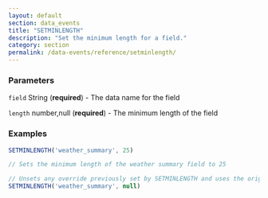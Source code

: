 ```yaml
---
layout: default
section: data_events
title: "SETMINLENGTH"
description: "Set the minimum length for a field."
category: section
permalink: /data-events/reference/setminlength/
---
```


### Parameters

`field` String (__required__) - The data name for the field

`length` number,null (__required__) - The minimum length of the field

### Examples

```js
SETMINLENGTH('weather_summary', 25)

// Sets the minimum length of the weather summary field to 25
```


```js
// Unsets any override previously set by SETMINLENGTH and uses the original setting from the form schema
SETMINLENGTH('weather_summary', null)
```